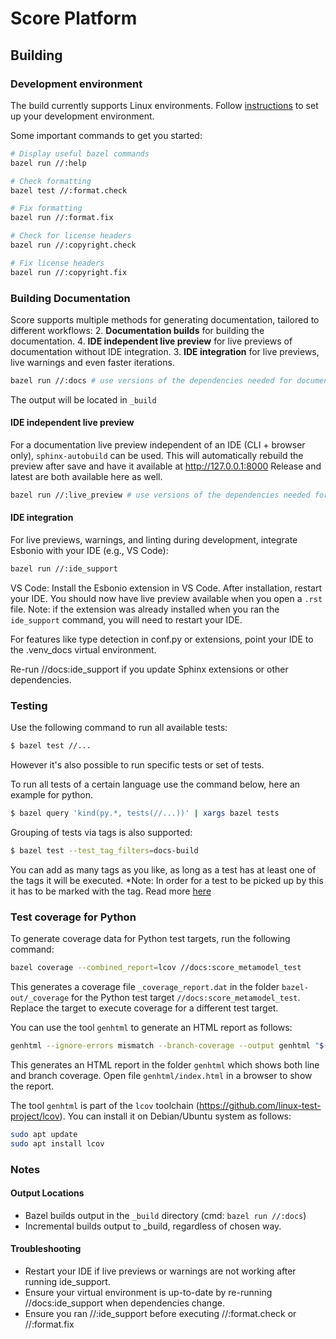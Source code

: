 # Score Platform

## Building

### Development environment
The build currently supports Linux environments.
Follow [instructions](https://eclipse-score.github.io/score/main/contribute/development/index.html) to set up your development environment.

Some important commands to get you started:

```sh
# Display useful bazel commands
bazel run //:help

# Check formatting
bazel test //:format.check

# Fix formatting
bazel run //:format.fix

# Check for license headers
bazel run //:copyright.check

# Fix license headers
bazel run //:copyright.fix
```

### Building Documentation

Score supports multiple methods for generating documentation, tailored to different workflows:
2. **Documentation builds** for building the documentation.
4. **IDE independent live preview** for live previews of documentation without IDE integration.
3. **IDE integration** for live previews, live warnings and even faster iterations.


```sh
bazel run //:docs # use versions of the dependencies needed for documentation build that are imported in MODULE.bazel
```
The output will be located in `_build`


#### IDE independent live preview

For a documentation live preview independent of an IDE (CLI + browser only), `sphinx-autobuild` can be used.
This will automatically rebuild the preview after save and have it available at http://127.0.0.1:8000
Release and latest are both available here as well.
```sh
bazel run //:live_preview # use versions of the dependencies needed for documentation build that are imported in MODULE.bazel
```

#### IDE integration

For live previews, warnings, and linting during development,
integrate Esbonio with your IDE (e.g., VS Code):

```sh
bazel run //:ide_support
```

VS Code: Install the Esbonio extension in VS Code. After installation, restart your IDE.
You should now have live preview available when you open a `.rst` file.
Note: if the extension was already installed when you ran the `ide_support` command,
you will need to restart your IDE.

For features like type detection in conf.py or extensions,
point your IDE to the .venv_docs virtual environment.

Re-run //docs:ide_support if you update Sphinx extensions or other dependencies.



### Testing

Use the following command to run all available tests:

```sh
$ bazel test //...
```

However it's also  possible to run specific tests or set of tests.

To run all tests of a certain language use the command below, here an example for python.
```sh
$ bazel query 'kind(py.*, tests(//...))' | xargs bazel tests
```

Grouping of tests via tags is also supported:
```sh
$ bazel test --test_tag_filters=docs-build
```
You can add as many tags as you like, as long as a test has at least one of the tags it will be executed.
*Note: In order for a test to be picked up by this it has to be marked with the tag. Read more [here](/tools/testing/pytest/README.md)


### Test coverage for Python

To generate coverage data for Python test targets, run the following command:
```sh
bazel coverage --combined_report=lcov //docs:score_metamodel_test
```
This generates a coverage file `_coverage_report.dat` in the folder `bazel-out/_coverage` for the Python test target `//docs:score_metamodel_test`.
Replace the target to execute coverage for a different test target.

You can use the tool `genhtml` to generate an HTML report as follows:
```sh
genhtml --ignore-errors mismatch --branch-coverage --output genhtml "$(bazel info output_path)/_coverage/_coverage_report.dat"
```
This generates an HTML report in the folder `genhtml` which shows both line and branch coverage. Open file `genhtml/index.html` in a browser to show the report.

The tool `genhtml` is part of the `lcov` toolchain (https://github.com/linux-test-project/lcov).
You can install it on Debian/Ubuntu system as follows:
```sh
sudo apt update
sudo apt install lcov
```


### Notes
#### Output Locations
* Bazel builds output in the `_build` directory (cmd: `bazel run //:docs`)
* Incremental builds output to _build, regardless of chosen way.

#### Troubleshooting
* Restart your IDE if live previews or warnings are not working after running ide_support.
* Ensure your virtual environment is up-to-date by re-running //docs:ide_support when dependencies
  change.
* Ensure you ran //:ide_support before executing //:format.check or //:format.fix
